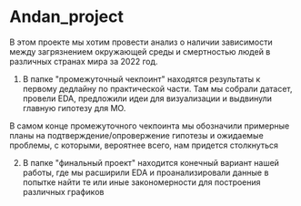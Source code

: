 # Andan_project
В этом проекте мы хотим провести анализ о наличии зависимости между загрязнением окружающей среды и смертностью людей в различных странах мира за 2022 год. 

1) В папке "промежуточный чекпоинт" находятся результаты к первому дедлайну по практической части. Там мы собрали датасет, провели EDA, предложили идеи для визуализации и выдвинули главную гипотезу для МО.

В самом конце промежуточного чекпоинта мы обозначили примерные планы на подтверждение/опровержение гипотезы и ожидаемые проблемы, с которыми, вероятнее всего, нам придется столкнуться

2) В папке "финальный проект" находится конечный вариант нашей работы, где мы расширили EDA и проанализировали данные в попытке найти те или иные закономерности для построения различных графиков
